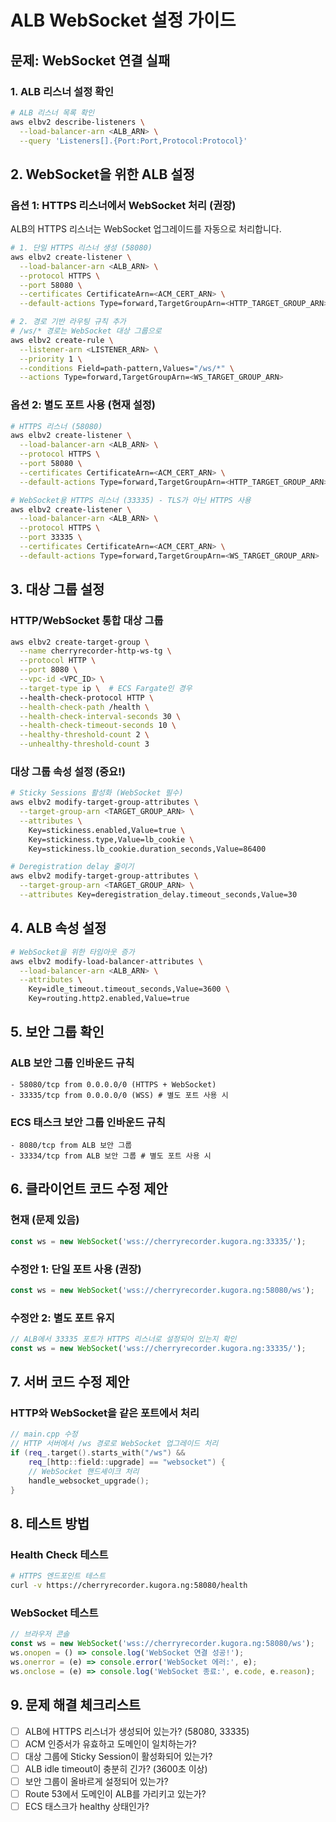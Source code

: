 # ALB WebSocket 설정 가이드

## 문제: WebSocket 연결 실패

### 1. ALB 리스너 설정 확인

```bash
# ALB 리스너 목록 확인
aws elbv2 describe-listeners \
  --load-balancer-arn <ALB_ARN> \
  --query 'Listeners[].{Port:Port,Protocol:Protocol}'
```

## 2. WebSocket을 위한 ALB 설정

### 옵션 1: HTTPS 리스너에서 WebSocket 처리 (권장)

ALB의 HTTPS 리스너는 WebSocket 업그레이드를 자동으로 처리합니다.

```bash
# 1. 단일 HTTPS 리스너 생성 (58080)
aws elbv2 create-listener \
  --load-balancer-arn <ALB_ARN> \
  --protocol HTTPS \
  --port 58080 \
  --certificates CertificateArn=<ACM_CERT_ARN> \
  --default-actions Type=forward,TargetGroupArn=<HTTP_TARGET_GROUP_ARN>

# 2. 경로 기반 라우팅 규칙 추가
# /ws/* 경로는 WebSocket 대상 그룹으로
aws elbv2 create-rule \
  --listener-arn <LISTENER_ARN> \
  --priority 1 \
  --conditions Field=path-pattern,Values="/ws/*" \
  --actions Type=forward,TargetGroupArn=<WS_TARGET_GROUP_ARN>
```

### 옵션 2: 별도 포트 사용 (현재 설정)

```bash
# HTTPS 리스너 (58080)
aws elbv2 create-listener \
  --load-balancer-arn <ALB_ARN> \
  --protocol HTTPS \
  --port 58080 \
  --certificates CertificateArn=<ACM_CERT_ARN> \
  --default-actions Type=forward,TargetGroupArn=<HTTP_TARGET_GROUP_ARN>

# WebSocket용 HTTPS 리스너 (33335) - TLS가 아닌 HTTPS 사용
aws elbv2 create-listener \
  --load-balancer-arn <ALB_ARN> \
  --protocol HTTPS \
  --port 33335 \
  --certificates CertificateArn=<ACM_CERT_ARN> \
  --default-actions Type=forward,TargetGroupArn=<WS_TARGET_GROUP_ARN>
```

## 3. 대상 그룹 설정

### HTTP/WebSocket 통합 대상 그룹
```bash
aws elbv2 create-target-group \
  --name cherryrecorder-http-ws-tg \
  --protocol HTTP \
  --port 8080 \
  --vpc-id <VPC_ID> \
  --target-type ip \  # ECS Fargate인 경우
  --health-check-protocol HTTP \
  --health-check-path /health \
  --health-check-interval-seconds 30 \
  --health-check-timeout-seconds 10 \
  --healthy-threshold-count 2 \
  --unhealthy-threshold-count 3
```

### 대상 그룹 속성 설정 (중요!)
```bash
# Sticky Sessions 활성화 (WebSocket 필수)
aws elbv2 modify-target-group-attributes \
  --target-group-arn <TARGET_GROUP_ARN> \
  --attributes \
    Key=stickiness.enabled,Value=true \
    Key=stickiness.type,Value=lb_cookie \
    Key=stickiness.lb_cookie.duration_seconds,Value=86400

# Deregistration delay 줄이기
aws elbv2 modify-target-group-attributes \
  --target-group-arn <TARGET_GROUP_ARN> \
  --attributes Key=deregistration_delay.timeout_seconds,Value=30
```

## 4. ALB 속성 설정

```bash
# WebSocket을 위한 타임아웃 증가
aws elbv2 modify-load-balancer-attributes \
  --load-balancer-arn <ALB_ARN> \
  --attributes \
    Key=idle_timeout.timeout_seconds,Value=3600 \
    Key=routing.http2.enabled,Value=true
```

## 5. 보안 그룹 확인

### ALB 보안 그룹 인바운드 규칙
```
- 58080/tcp from 0.0.0.0/0 (HTTPS + WebSocket)
- 33335/tcp from 0.0.0.0/0 (WSS) # 별도 포트 사용 시
```

### ECS 태스크 보안 그룹 인바운드 규칙
```
- 8080/tcp from ALB 보안 그룹
- 33334/tcp from ALB 보안 그룹 # 별도 포트 사용 시
```

## 6. 클라이언트 코드 수정 제안

### 현재 (문제 있음)
```javascript
const ws = new WebSocket('wss://cherryrecorder.kugora.ng:33335/');
```

### 수정안 1: 단일 포트 사용 (권장)
```javascript
const ws = new WebSocket('wss://cherryrecorder.kugora.ng:58080/ws');
```

### 수정안 2: 별도 포트 유지
```javascript
// ALB에서 33335 포트가 HTTPS 리스너로 설정되어 있는지 확인
const ws = new WebSocket('wss://cherryrecorder.kugora.ng:33335/');
```

## 7. 서버 코드 수정 제안

### HTTP와 WebSocket을 같은 포트에서 처리
```cpp
// main.cpp 수정
// HTTP 서버에서 /ws 경로로 WebSocket 업그레이드 처리
if (req_.target().starts_with("/ws") && 
    req_[http::field::upgrade] == "websocket") {
    // WebSocket 핸드셰이크 처리
    handle_websocket_upgrade();
}
```

## 8. 테스트 방법

### Health Check 테스트
```bash
# HTTPS 엔드포인트 테스트
curl -v https://cherryrecorder.kugora.ng:58080/health
```

### WebSocket 테스트
```javascript
// 브라우저 콘솔
const ws = new WebSocket('wss://cherryrecorder.kugora.ng:58080/ws');
ws.onopen = () => console.log('WebSocket 연결 성공!');
ws.onerror = (e) => console.error('WebSocket 에러:', e);
ws.onclose = (e) => console.log('WebSocket 종료:', e.code, e.reason);
```

## 9. 문제 해결 체크리스트

- [ ] ALB에 HTTPS 리스너가 생성되어 있는가? (58080, 33335)
- [ ] ACM 인증서가 유효하고 도메인이 일치하는가?
- [ ] 대상 그룹에 Sticky Session이 활성화되어 있는가?
- [ ] ALB idle timeout이 충분히 긴가? (3600초 이상)
- [ ] 보안 그룹이 올바르게 설정되어 있는가?
- [ ] Route 53에서 도메인이 ALB를 가리키고 있는가?
- [ ] ECS 태스크가 healthy 상태인가?